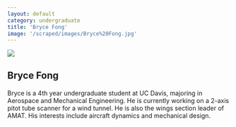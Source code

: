```yaml
---
layout: default
category: undergraduate
title: 'Bryce Fong'
image: '/scraped/images/Bryce%20Fong.jpg'
---
```


<img src="{{ page.image }}">

<h2 class="team-title">Bryce Fong</h2>
<h4 class="team-position"></h4>
<p>Bryce is a 4th year undergraduate student at UC Davis, majoring in Aerospace and Mechanical Engineering.  He is currently working on a 2-axis pitot tube scanner for a wind tunnel.  He is also the wings section leader of AMAT.  His interests include aircraft dynamics and mechanical design.</p>
<ul class="team-member-other-info"></ul>
